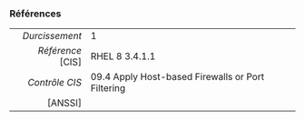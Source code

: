 ### Références

|                 |    |
|----------------:|:---|
|   *Durcissement*| 1 |
|*Référence* [CIS]| RHEL 8 3.4.1.1 |
|   *Contrôle CIS*| 09.4 Apply Host-based Firewalls or Port Filtering |
|          [ANSSI]|  |
